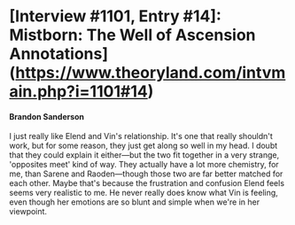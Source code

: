 # [Interview #1101, Entry #14]: Mistborn: The Well of Ascension Annotations](https://www.theoryland.com/intvmain.php?i=1101#14)

#### Brandon Sanderson

I just really like Elend and Vin's relationship. It's one that really shouldn't work, but for some reason, they just get along so well in my head. I doubt that they could explain it either—but the two fit together in a very strange, 'opposites meet' kind of way. They actually have a lot more chemistry, for me, than Sarene and Raoden—though those two are far better matched for each other. Maybe that's because the frustration and confusion Elend feels seems very realistic to me. He never really does know what Vin is feeling, even though her emotions are so blunt and simple when we're in her viewpoint.

